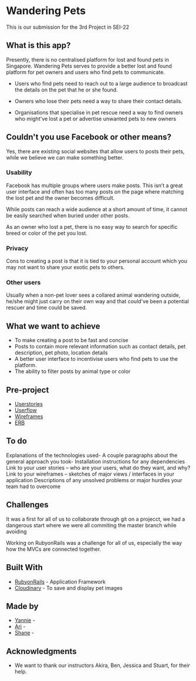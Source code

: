 # Wandering Pets

This is our submission for the 3rd Project in SEI-22

## What is this app?

Presently, there is no centralised platform for lost and found pets in Singapore. 
Wandering Pets serves to provide a better lost and found platform for pet owners and users who find pets to communicate.

* Users who find pets need to reach out to a large audience to broadcast the details on the pet that he or she found.

* Owners who lose their pets need a way to share their contact details.

* Organisations that specialise in pet rescue need a way to find owners who might've lost a pet or advertise unwanted pets to new owners

## Couldn't you use Facebook or other means?

Yes, there are existing social websites that allow users to posts their pets, while we believe we can make something better.

### Usability

Facebook has multiple groups where users make posts. This isn’t a great user interface and often has too many posts on the page where matching the lost pet and the owner becomes difficult.

While posts can reach a wide audience at a short amount of time, it cannot be easily searched when buried under other posts.

As an owner who lost a pet, there is no easy way to search for specific breed or color of the pet you lost.

### Privacy

Cons to creating a post is that it is tied to your personal account which you may not want to share your exotic pets to others.

### Other users

Usually when a non-pet lover sees a collared animal wandering outside, he/she might just carry on their own way and that could've
been a potential rescuer and time could be saved.


## What we want to achieve

* To make creating a post to be fast and concise
* Posts to contain more relevant information such as contact details, pet description, pet photo, location details
* A better user interface to incentivise users who find pets to use the platform.
* The ability to filter posts by animal type or color

## Pre-project
* [Userstories](https://github.com/arindamc14/Unit3-Project/blob/master/pre-project/user-story.txt)
* [Userflow](https://github.com/arindamc14/Unit3-Project/blob/master/pre-project/GA-project-3-userflow.pdf)
* [Wireframes](https://github.com/arindamc14/Unit3-Project/blob/master/pre-project/Project-3-wireframe-b.pdf)
* [ERB](https://github.com/arindamc14/Unit3-Project/blob/master/pre-project/Unit-3-Project.pdf)


## To do
Explanations of the technologies used-
A couple paragraphs about the general approach you took-
Installation instructions for any dependencies
Link to your user stories – who are your users, what do they want, and why?
Link to your wireframes – sketches of major views / interfaces in your application
Descriptions of any unsolved problems or major hurdles your team had to overcome

## Challenges
It was a first for all of us to collaborate through git on a projecct, we had a dangerous start where we were all commiting the master branch while avoiding

Working on RubyonRails was a challenge for all of us, especially the way how the MVCs are connected together.

## Built With

* [RubyonRails](https://guides.rubyonrails.org/) - Application Framework
* [Cloudinary](https://cloudinary.com/documentation) - To save and display pet images

## Made by 

* [Yannie](https://github.com/yannieyeung) - 
* [Ari](https://github.com/arindamc14) - 
* [Shane](https://github.com/ReadyHash) - 

## Acknowledgments

* We want to thank our instructors Akira, Ben, Jessica and Stuart, for their help.
